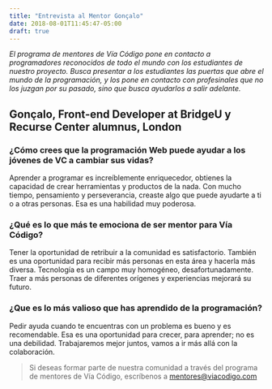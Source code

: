 ```yaml
---
title: "Entrevista al Mentor Gonçalo"
date: 2018-08-01T11:45:47-05:00
draft: true
---
```


_El programa de mentores de Vía Código pone en contacto a programadores reconocidos de todo el mundo con los estudiantes de nuestro proyecto.
Busca presentar a los estudiantes las puertas que abre el mundo de la programación, y los pone en contacto con profesinales que no los juzgan por su pasado,
sino que busca ayudarlos a salir adelante._

## Gonçalo, Front-end Developer at BridgeU y Recurse Center alumnus, London

### ¿Cómo crees que la programación Web puede ayudar a los jóvenes de VC a cambiar sus vidas?

Aprender a programar es increíblemente enriquecedor, obtienes la capacidad de crear herramientas y productos de la nada. Con mucho tiempo, pensamiento y perseverancia, creaste algo que puede ayudarte a ti o a otras personas. Esa es una habilidad muy poderosa.

### ¿Qué es lo que más te emociona de ser mentor para Vía Código?

Tener la oportunidad de retribuir a la comunidad es satisfactorio. También es una oportunidad para recibir más personas en esta área y hacerla más diversa. Tecnología es un campo muy homogéneo, desafortunadamente. Traer a más personas de diferentes orígenes y experiencias mejorará su futuro.

### ¿Que es lo más valioso que has aprendido de la programación?

Pedir ayuda cuando te encuentras con un problema es bueno y es recomendable. Esa es una oportunidad para crecer, para aprender; no es una debilidad. Trabajaremos mejor juntos, vamos a ir más allá con la colaboración.

> Si deseas formar parte de nuestra comunidad a través del programa de mentores de Vía Código, escríbenos a [mentores@viacodigo.com](mailto:mentores@viacodigo.com)
